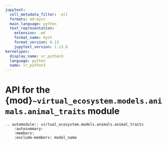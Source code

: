 ```yaml
---
jupytext:
  cell_metadata_filter: -all
  formats: md:myst
  main_language: python
  text_representation:
    extension: .md
    format_name: myst
    format_version: 0.13
    jupytext_version: 1.13.8
kernelspec:
  display_name: vr_python3
  language: python
  name: vr_python3
---
```


# API for the {mod}`~virtual_ecosystem.models.animals.animal_traits` module

```{eval-rst}
.. automodule:: virtual_ecosystem.models.animals.animal_traits
    :autosummary:
    :members:
    :exclude-members: model_name
